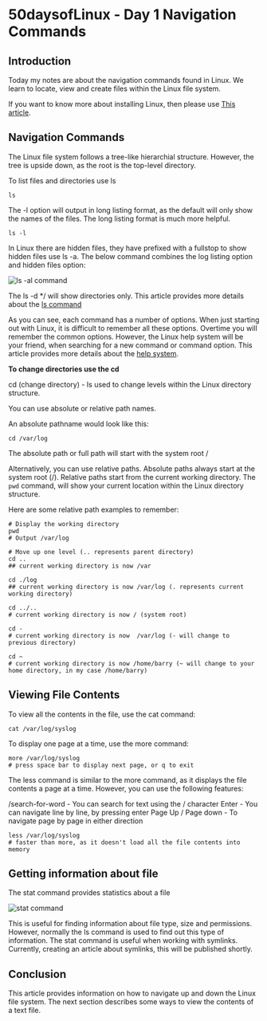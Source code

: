# 50daysofLinux - Day 1 Navigation Commands


## Introduction

Today my notes are about the navigation commands found in Linux. We learn to locate, view and create files within the Linux file system.

If you want to know more about installing Linux, then please use [This article](https://www.exploreazure.co.uk/projects/linux/post1). 

## Navigation Commands

The Linux file system follows a tree-like hierarchial structure. However, the tree is upside down, as the root is the top-level directory.


To list files and directories use ls

```
ls
```

The -l option will output in long listing format, as the default will only show the names of the files. The long listing format is much more helpful.

```
ls -l
```

In Linux there are hidden files, they have prefixed with a fullstop to show hidden files use ls -a. The below command combines the log listing option and hidden files option:

![ls -al command](https://i.imgur.com/cYOF9sK.png)

The ls -d */ will show directories only. This article provides more details about the [ls command](https://linuxize.com/post/how-to-list-files-in-linux-using-the-ls-command/)


As you can see, each command has a number of options. When just starting out with Linux, it is difficult to remember all these options. Overtime you will remember the common options. However, the Linux help system will be your friend, when searching for a new command or command option. This article provides more details about the [help system](https://www.exploreazure.co.uk/projects/linux/post2/getting-help). 


**To change directories use the cd**

cd (change directory) - Is used to change levels within the Linux directory structure.

You can use absolute or relative path names.

An absolute pathname would look like this:

```
cd /var/log
```
The absolute path or full path will start with the system root /

Alternatively, you can use relative paths. Absolute paths always start at the system root (/). Relative paths start from the current working directory. The ```pwd``` command, will show your current location within the Linux directory structure. 


Here are some relative path examples to remember:


```
# Display the working directory
pwd
# Output /var/log

# Move up one level (.. represents parent directory)
cd ..
## current working directory is now /var

cd ./log
## current working directory is now /var/log (. represents current working directory)

cd ../..
# current working directory is now / (system root)

cd -
# current working directory is now  /var/log (- will change to previous directory)

cd ~
# current working directory is now /home/barry (~ will change to your home directory, in my case /home/barry)

```

## Viewing File Contents

To view all the contents in the file, use the cat command:

```
cat /var/log/syslog
```

To display one page at a time, use the more command:

```
more /var/log/syslog
# press space bar to display next page, or q to exit
```

The less command is similar to the more command, as it displays the file contents a page at a time. However, you can use the following features:

/search-for-word - You can search for text using the / character
Enter - You can navigate line by line, by pressing enter
Page Up / Page down - To navigate page by page in either direction

```
less /var/log/syslog
# faster than more, as it doesn't load all the file contents into memory
```

## Getting information about file

The stat command provides statistics about a file

![stat command](https://i.imgur.com/wjSWtMg.png)

This is useful for finding information about file type, size and permissions. However, normally the ls command is used to find out this type of information. The stat command is useful when working with symlinks. Currently, creating an article about symlinks, this will be published shortly.

## Conclusion

This article provides information on how to navigate up and down the Linux file system. The next section describes some ways to view the contents of a text file. 
 